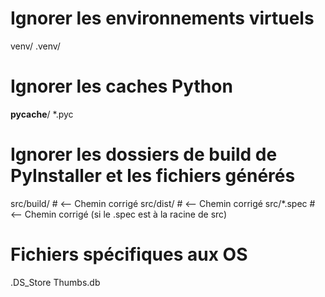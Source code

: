 # Ignorer les environnements virtuels
venv/
.venv/

# Ignorer les caches Python
__pycache__/
*.pyc

# Ignorer les dossiers de build de PyInstaller et les fichiers générés
src/build/   # <-- Chemin corrigé
src/dist/    # <-- Chemin corrigé
src/*.spec   # <-- Chemin corrigé (si le .spec est à la racine de src)

# Fichiers spécifiques aux OS
.DS_Store
Thumbs.db